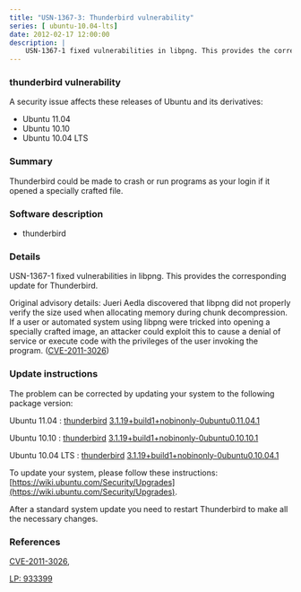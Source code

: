 ```yaml
---
title: "USN-1367-3: Thunderbird vulnerability"
series: [ ubuntu-10.04-lts]
date: 2012-02-17 12:00:00
description: |
    USN-1367-1 fixed vulnerabilities in libpng. This provides the corresponding update for Thunderbird.
--- 
```

 
 


### thunderbird vulnerability

A security issue affects these releases of Ubuntu and its derivatives:

* Ubuntu 11.04
* Ubuntu 10.10
* Ubuntu 10.04 LTS

### Summary

Thunderbird could be made to crash or run programs as your login if it opened a specially crafted file.

### Software description

* thunderbird 

### Details

USN-1367-1 fixed vulnerabilities in libpng. This provides the corresponding update for Thunderbird.

Original advisory details: Jueri Aedla discovered that libpng did not properly verify the size used when allocating memory during chunk decompression. If a user or automated system using libpng were tricked into opening a specially crafted image, an attacker could exploit this to cause a denial of service or execute code with the privileges of the user invoking the program. ([CVE-2011-3026](http://people.ubuntu.com/~ubuntu-security/cve/CVE-2011-3026)) 

### Update instructions

The problem can be corrected by updating your system to the following package version:

Ubuntu 11.04
 : [thunderbird](https://launchpad.net/ubuntu/+source/thunderbird) <span> [3.1.19+build1+nobinonly-0ubuntu0.11.04.1](https://launchpad.net/ubuntu/+source/thunderbird/3.1.19+build1+nobinonly-0ubuntu0.11.04.1) </span> 

Ubuntu 10.10
 : [thunderbird](https://launchpad.net/ubuntu/+source/thunderbird) <span> [3.1.19+build1+nobinonly-0ubuntu0.10.10.1](https://launchpad.net/ubuntu/+source/thunderbird/3.1.19+build1+nobinonly-0ubuntu0.10.10.1) </span> 

Ubuntu 10.04 LTS
 : [thunderbird](https://launchpad.net/ubuntu/+source/thunderbird) <span> [3.1.19+build1+nobinonly-0ubuntu0.10.04.1](https://launchpad.net/ubuntu/+source/thunderbird/3.1.19+build1+nobinonly-0ubuntu0.10.04.1) </span> 

To update your system, please follow these instructions: [https://wiki.ubuntu.com/Security/Upgrades](https://wiki.ubuntu.com/Security/Upgrades).

After a standard system update you need to restart Thunderbird to make all the necessary changes. 

### References

 
 [CVE-2011-3026](http://people.ubuntu.com/~ubuntu-security/cve/CVE-2011-3026), 

 [LP: 933399](https://launchpad.net/bugs/933399)
 

